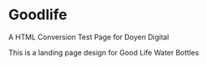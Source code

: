 # Goodlife
A HTML Conversion Test Page for Doyen Digital

This is a landing page design for Good Life Water Bottles
